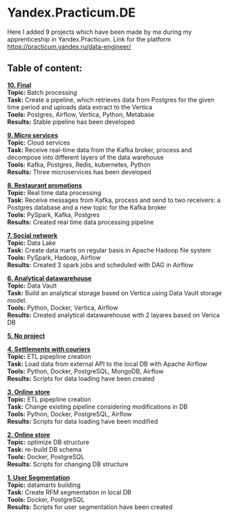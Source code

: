 # Yandex.Practicum.DE
 
Here I added 9 projects which have been made by me during my apprenticeship in Yandex.Practicum. Link for the platform https://practicum.yandex.ru/data-engineer/

## Table of content:

**[10. Final]([https://github.com/makarov-m/Yandex.Practicum.DE/tree/main/de-project-9](https://github.com/makarov-m/Yandex.Practicum.DE/tree/main/de-project-final))** <br />
**Topic:** Batch processing <br />
**Task:** Create a pipeline, which retrieves data from Postgres for the given time period and uploads data extract to the Vertica <br />
**Tools:** Postgres, Airflow, Vertica, Python, Metabase <br />
**Results:** Stable pipeline has been developed <br />

**[9. Micro services](https://github.com/makarov-m/Yandex.Practicum.DE/tree/main/de-project-9)** <br />
**Topic:** Cloud services <br />
**Task:** Receive real-time data from the Kafka broker, process and decompose into different layers of the data warehouse<br />
**Tools:** Kafka, Postgres, Redis, kubernetes, Python <br />
**Results:** Three microservices has been developed <br />

**[8. Restaurant promotions](https://github.com/makarov-m/Yandex.Practicum.DE/tree/main/de-project-8)** <br />
**Topic:** Real time data processing<br />
**Task:** Receive messages from Kafka, process and send to two receivers: a Postgres database and a new topic for the Kafka broker<br />
**Tools:** PySpark, Kafka, Postgres <br />
**Results:** Created real time data processing pipeline<br />

**[7. Social network](https://github.com/makarov-m/Yandex.Practicum.DE/tree/main/de-project-7)** <br />
**Topic:** Data Lake<br />
**Task:** Create data marts on regular basis in Apache Hadoop file system<br />
**Tools:** PySpark, Hadoop, Airflow <br />
**Results:** Created 3 spark jobs and scheduled with DAG in Airflow<br />

**[6. Analytical datawarehouse](https://github.com/makarov-m/Yandex.Practicum.DE/tree/main/de-project-6)** <br />
**Topic:** Data Vault<br />
**Task:** Build an analytical storage based on Vertica using Data Vault storage model. <br />
**Tools:** Python, Docker, Vertica, Airflow <br />
**Results:** Created analytical datawarehouse with 2 layares based on Verica DB<br />

**[5. No project]()** <br />

**[4. Settlements with couriers](https://github.com/makarov-m/Yandex.Practicum.DE/tree/main/de-project-5)** <br />
**Topic:** ETL pipepline creation<br />
**Task:** Load data from external API to the local DB with Apache Airflow <br />
**Tools:** Python, Docker, PostgreSQL, MongoDB, Airflow <br />
**Results:** Scripts for data loading have been created<br />

**[3. Online store](https://github.com/makarov-m/Yandex.Practicum.DE/tree/main/de-project-3)** <br />
**Topic:** ETL pipepline creation<br />
**Task:** Change existing pipeline considering modifications in DB <br />
**Tools:** Python, Docker, PostgreSQL, Airflow <br />
**Results:** Scripts for data loading have been modified <br />

**[2. Online store](https://github.com/makarov-m/Yandex.Practicum.DE/tree/main/de-project-2)** <br />
**Topic:** optimize DB structure <br />
**Task:** re-build DB schema <br />
**Tools:** Docker, PostgreSQL <br />
**Results:** Scripts for changing DB structure <br />

**[1. User Segmentation](https://github.com/makarov-m/Yandex.Practicum.DE/tree/main/de-project-1)** <br />
**Topic:** datamarts building <br />
**Task:** Create RFM segmentation in local DB <br />
**Tools:** Docker, PostgreSQL <br />
**Results:** Scripts for user segmentation have been created<br />
